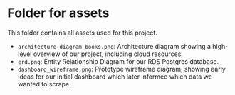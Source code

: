 # Folder for assets
This folder contains all assets used for this project.

- `architecture_diagram_books.png`: Architecture diagram showing a high-level overview of our project, including cloud resources.
- `erd.png`: Entity Relationship Diagram for our RDS Postgres database.
- `dashboard_wireframe.png`: Prototype wireframe diagram, showing early ideas for our initial dashboard which later informed which data we wanted to scrape.